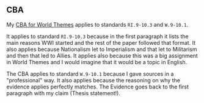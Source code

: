 ## CBA

My [CBA for World Themes](https://docs.google.com/document/d/1kasb7nI-9HZuIBldRL0yFJXUZUobt51bLGtgicT3zGk/edit) applies to standards `RI.9-10.3` and `W.9-10.1`.

It applies to standard `RI.9-10.3` because in the first paragraph it lists the main reasons WWI started and the rest of the paper followed that format. It also applies because Nationalism let to Imperialism and that let to Militarism and then that led to Allies. It applies also because this was a big assignment in World Themes and I would imagine that it would be a topic in English.

The CBA applies to standard `W.9-10.1` because I gave sources in a "professional" way. It also applies because the reasoning on why the evidence applies perfectly matches. The Evidence goes back to the first paragraph with my claim (Thesis statement!).